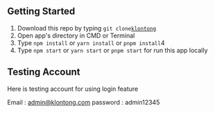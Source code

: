 ## Getting Started

1. Download this repo by typing `git clone`[`klontong`](https://github.com/graciasvito/Klontong-Frontend/)
2. Open app's directory in CMD or Terminal
3. Type `npm install` or `yarn install` or `pnpm install`4
4. Type `npm start` or `yarn start` or `pnpm start` for run this app locally


## Testing Account
Here is testing account for using login feature

Email : admin@klontong.com
password : admin12345


